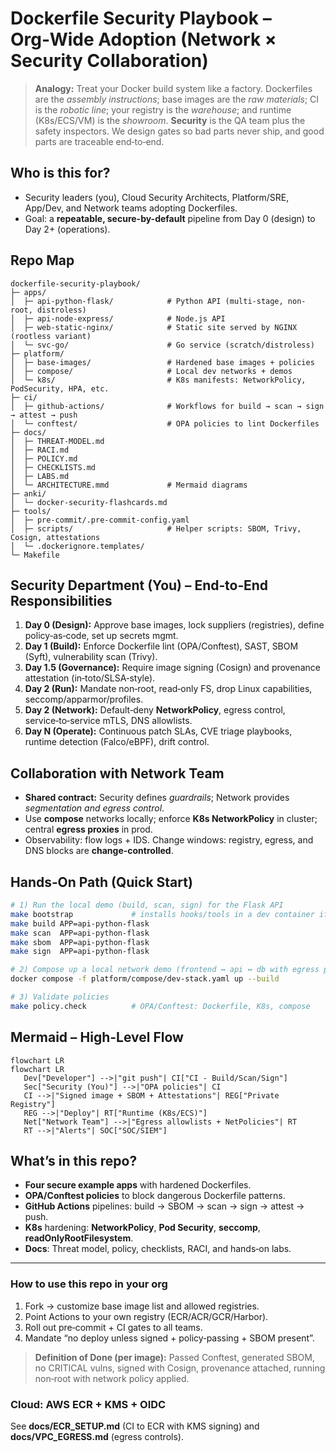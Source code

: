 # Dockerfile Security Playbook – Org‑Wide Adoption (Network × Security Collaboration)

> **Analogy:** Treat your Docker build system like a factory. Dockerfiles are the *assembly instructions*;
> base images are the *raw materials*; CI is the *robotic line*; your registry is the *warehouse*; and
> runtime (K8s/ECS/VM) is the *showroom*. **Security** is the QA team plus the safety inspectors.
> We design gates so bad parts never ship, and good parts are traceable end‑to‑end.

## Who is this for?
- Security leaders (you), Cloud Security Architects, Platform/SRE, App/Dev, and Network teams adopting Dockerfiles.
- Goal: a **repeatable, secure-by-default** pipeline from Day 0 (design) to Day 2+ (operations).

## Repo Map
```text
dockerfile-security-playbook/
├─ apps/
│  ├─ api-python-flask/            # Python API (multi-stage, non-root, distroless)
│  ├─ api-node-express/            # Node.js API
│  ├─ web-static-nginx/            # Static site served by NGINX (rootless variant)
│  └─ svc-go/                      # Go service (scratch/distroless)
├─ platform/
│  ├─ base-images/                 # Hardened base images + policies
│  ├─ compose/                     # Local dev networks + demos
│  └─ k8s/                         # K8s manifests: NetworkPolicy, PodSecurity, HPA, etc.
├─ ci/
│  ├─ github-actions/              # Workflows for build → scan → sign → attest → push
│  └─ conftest/                    # OPA policies to lint Dockerfiles
├─ docs/
│  ├─ THREAT-MODEL.md
│  ├─ RACI.md
│  ├─ POLICY.md
│  ├─ CHECKLISTS.md
│  ├─ LABS.md
│  └─ ARCHITECTURE.mmd             # Mermaid diagrams
├─ anki/
│  └─ docker-security-flashcards.md
├─ tools/
│  ├─ pre-commit/.pre-commit-config.yaml
│  ├─ scripts/                     # Helper scripts: SBOM, Trivy, Cosign, attestations
│  └─ .dockerignore.templates/
└─ Makefile
```

## Security Department (You) – End‑to‑End Responsibilities
1. **Day 0 (Design):** Approve base images, lock suppliers (registries), define policy‑as‑code, set up secrets mgmt.
2. **Day 1 (Build):** Enforce Dockerfile lint (OPA/Conftest), SAST, SBOM (Syft), vulnerability scan (Trivy).
3. **Day 1.5 (Governance):** Require image signing (Cosign) and provenance attestation (in‑toto/SLSA‑style).
4. **Day 2 (Run):** Mandate non‑root, read‑only FS, drop Linux capabilities, seccomp/apparmor/profiles.
5. **Day 2 (Network):** Default‑deny **NetworkPolicy**, egress control, service‑to‑service mTLS, DNS allowlists.
6. **Day N (Operate):** Continuous patch SLAs, CVE triage playbooks, runtime detection (Falco/eBPF), drift control.

## Collaboration with Network Team
- **Shared contract:** Security defines *guardrails*; Network provides *segmentation and egress control*.
- Use **compose** networks locally; enforce **K8s NetworkPolicy** in cluster; central **egress proxies** in prod.
- Observability: flow logs + IDS. Change windows: registry, egress, and DNS blocks are **change-controlled**.

## Hands‑On Path (Quick Start)
```bash
# 1) Run the local demo (build, scan, sign) for the Flask API
make bootstrap             # installs hooks/tools in a dev container if desired
make build APP=api-python-flask
make scan  APP=api-python-flask
make sbom  APP=api-python-flask
make sign  APP=api-python-flask

# 2) Compose up a local network demo (frontend ↔ api ↔ db with egress proxy)
docker compose -f platform/compose/dev-stack.yaml up --build

# 3) Validate policies
make policy.check          # OPA/Conftest: Dockerfile, K8s, compose
```

## Mermaid – High-Level Flow
```mermaid
flowchart LR
flowchart LR
   Dev["Developer"] -->|"git push"| CI["CI - Build/Scan/Sign"]
   Sec["Security (You)"] -->|"OPA policies"| CI
   CI -->|"Signed image + SBOM + Attestations"| REG["Private Registry"]
   REG -->|"Deploy"| RT["Runtime (K8s/ECS)"]
   Net["Network Team"] -->|"Egress allowlists + NetPolicies"| RT
   RT -->|"Alerts"| SOC["SOC/SIEM"]
```

## What’s in this repo?
- **Four secure example apps** with hardened Dockerfiles.
- **OPA/Conftest policies** to block dangerous Dockerfile patterns.
- **GitHub Actions** pipelines: build → SBOM → scan → sign → attest → push.
- **K8s** hardening: **NetworkPolicy**, **Pod Security**, **seccomp**, **readOnlyRootFilesystem**.
- **Docs**: Threat model, policy, checklists, RACI, and hands‑on labs.

---

### How to use this repo in your org
1. Fork → customize base image list and allowed registries.
2. Point Actions to your own registry (ECR/ACR/GCR/Harbor).
3. Roll out pre‑commit + CI gates to all teams.
4. Mandate “no deploy unless signed + policy‑passing + SBOM present”.

> **Definition of Done (per image):** Passed Conftest, generated SBOM, no CRITICAL vulns, signed with Cosign, provenance attached, running non‑root with network policy applied.


### Cloud: AWS ECR + KMS + OIDC
See **docs/ECR_SETUP.md** (CI to ECR with KMS signing) and **docs/VPC_EGRESS.md** (egress controls).

